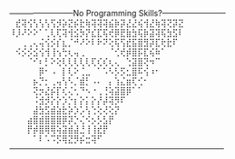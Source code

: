 ————————No Programming Skills?————————    \
⠀⣞⢽⢪⢣⢣⢣⢫⡺⡵⣝⡮⣗⢷⢽⢽⢽⣮⡷⡽⣜⣜⢮⢺⣜⢷⢽⢝⡽⣝  \
⠸⡸⠜⠕⠕⠁⢁⢇⢏⢽⢺⣪⡳⡝⣎⣏⢯⢞⡿⣟⣷⣳⢯⡷⣽⢽⢯⣳⣫⠇  \
⠀⠀⢀⢀⢄⢬⢪⡪⡎⣆⡈⠚⠜⠕⠇⠗⠝⢕⢯⢫⣞⣯⣿⣻⡽⣏⢗⣗⠏⠀  \
⠀⠪⡪⡪⣪⢪⢺⢸⢢⢓⢆⢤⢀⠀⠀⠀⠀⠈⢊⢞⡾⣿⡯⣏⢮⠷⠁⠀⠀   \
⠀⠀⠀⠈⠊⠆⡃⠕⢕⢇⢇⢇⢇⢇⢏⢎⢎⢆⢄⠀⢑⣽⣿⢝⠲⠉⠀⠀⠀⠀  \
⠀⠀⠀⠀⠀⡿⠂⠠⠀⡇⢇⠕⢈⣀⠀⠁⠡⠣⡣⡫⣂⣿⠯⢪⠰⠂⠀⠀⠀⠀  \
⠀⠀⠀⠀⡦⡙⡂⢀⢤⢣⠣⡈⣾⡃⠠⠄⠀⡄⢱⣌⣶⢏⢊⠂⠀⠀⠀⠀⠀⠀  \
⠀⠀⠀⠀⢝⡲⣜⡮⡏⢎⢌⢂⠙⠢⠐⢀⢘⢵⣽⣿⡿⠁⠁⠀⠀⠀⠀⠀⠀⠀  \
⠀⠀⠀⠀⠨⣺⡺⡕⡕⡱⡑⡆⡕⡅⡕⡜⡼⢽⡻⠏⠀⠀⠀⠀⠀⠀⠀⠀⠀⠀  \
⠀⠀⠀⠀⣼⣳⣫⣾⣵⣗⡵⡱⡡⢣⢑⢕⢜⢕⡝⠀⠀⠀⠀⠀⠀⠀⠀⠀⠀⠀  \
⠀⠀⠀⣴⣿⣾⣿⣿⣿⡿⡽⡑⢌⠪⡢⡣⣣⡟⠀⠀⠀⠀⠀⠀⠀⠀⠀⠀⠀⠀  \
⠀⠀⠀⡟⡾⣿⢿⢿⢵⣽⣾⣼⣘⢸⢸⣞⡟⠀⠀⠀⠀⠀⠀⠀⠀⠀⠀⠀⠀⠀  \
⠀⠀⠀⠀⠁⠇⠡⠩⡫⢿⣝⡻⡮⣒⢽⠋⠀⠀⠀⠀⠀⠀⠀⠀⠀⠀⠀⠀⠀⠀  \
———————————————————————————